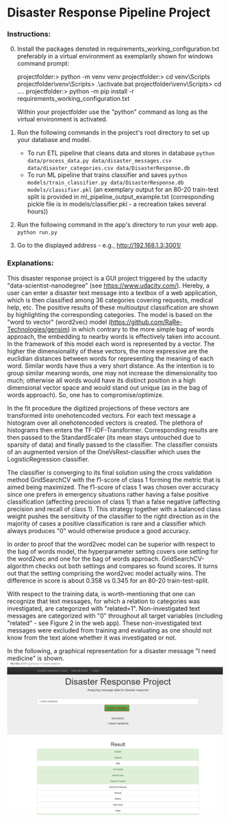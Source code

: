 # Disaster Response Pipeline Project

### Instructions:
0. Install the packages denoted in requirements_working_configuration.txt preferably in a virtual environment as exemplarily shown for windows command prompt:

      projectfolder:> python -m venv venv
      projectfolder:> cd venv\Scripts
      projectfolder\venv\Scripts> .\activate.bat
      projectfolder\venv\Scripts> cd ..\..
      projectfolder:> python -m pip install -r requirements_working_configuration.txt

      Within your projectfolder use the "python" command as long as the virtual environment is activated.

1. Run the following commands in the project's root directory to set up your database and model.

    - To run ETL pipeline that cleans data and stores in database
        `python data/process_data.py data/disaster_messages.csv data/disaster_categories.csv data/DisasterResponse.db`
    - To run ML pipeline that trains classifier and saves
        `python models/train_classifier.py data/DisasterResponse.db models/classifier.pkl`
        (an exemplary output for an 80-20 train-test split is provided in ml_pipeline_output_example.txt (corresponding pickle file is in models/classifier.pkl - a recreation takes several hours))

2. Run the following command in the app's directory to run your web app.
    `python run.py`

3. Go to the displayed address - e.g., http://192.168.1.3:3001/

### Explanations:

This disaster response project is a GUI project triggered by the udacity "data-scientist-nanodegree" (see https://www.udacity.com/).
Hereby, a user can enter a disaster text message into a textbox of a web application, which is then classified among 36 categories covering requests, medical help, etc.
The positive results of these multioutput classification are shown by highlighting the corresponding categories.
The model is based on the "word to vector" (word2vec) model (https://github.com/RaRe-Technologies/gensim) in which contrary to the more simple bag of words approach, the embedding to nearby words is effectively taken into account.
In the framework of this model each word is represented by a vector.
The higher the dimensionality of these vectors, the more expressive are the euclidian distances between words for representing the meaning of each word.
Similar words have thus a very short distance.
As the intention is to group similar meaning words, one may not increase the dimensionality too much; otherwise all words would have its distinct position in a high dimensional vector space and would stand out unique (as in the bag of words approach).
So, one has to compromise/optimize.

In the fit procedure the digitized projections of these vectors are transformed into onehotencoded vectors.
For each text message a histogram over all onehotencoded vectors is created. The plethora of histograms then enters the TF-IDF-Transformer.
Corresponding results are then passed to the StandardScaler (its mean stays untouched due to sparsity of data) and finally passed to the classifier.
The classifier consists of an augmented version of the OneVsRest-classifier which uses the LogisticRegression classifier.

The classifier is converging to its final solution using the cross validation method GridSearchCV with the f1-score of class 1 forming the metric that is aimed being maximized.
The f1-score of class 1 was chosen over accuracy since one prefers in emergency situations rather having a false positive classification (affecting precision of class 1) than a false negative (affecting precision and recall of class 1).
This strategy together with a balanced class weight pushes the sensitivity of the classifier to the right direction as in the majority of cases a positive classification is rare and a classifier which always produces "0" would otherwise produce a good accuracy.

In order to proof that the word2vec model can be superior with respect to the bag of words model, the hyperparameter setting covers one setting for the word2vec and one for the bag of words approach.
GridSearchCV-algorithm checks out both settings and compares so found scores.
It turns out that the setting comprising the word2vec model actually wins.
The difference in score is about 0.358 vs 0.345 for an 80-20 train-test-split.

With respect to the training data, is worth-mentioning that one can recognize that text messages, for which a relation to categories was investigated, are categorized with "related=1".
Non-investigated text messages are categorized with "0" throughout all target variables (including "related" - see Figure 2 in the web app).
These non-investigated text messages were excluded from training and evaluating as one should not know from the text alone whether it was investigated or not.

In the following, a graphical representation for a disaster message "I need medicine" is shown.
![use_case_example](use_case_example.png)

